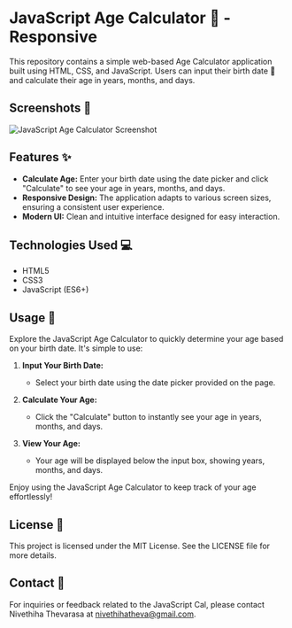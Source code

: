 # JavaScript Age Calculator 🎂 - Responsive

This repository contains a simple web-based Age Calculator application built using HTML, CSS, and JavaScript. Users can input their birth date 📅 and calculate their age in years, months, and days.

## Screenshots 📸

![JavaScript Age Calculator Screenshot](screenshot.png)

## Features ✨

- **Calculate Age:** Enter your birth date using the date picker and click "Calculate" to see your age in years, months, and days.
- **Responsive Design:** The application adapts to various screen sizes, ensuring a consistent user experience.
- **Modern UI:** Clean and intuitive interface designed for easy interaction.

## Technologies Used 💻

- HTML5
- CSS3
- JavaScript (ES6+)

## Usage 🚀

Explore the JavaScript Age Calculator to quickly determine your age based on your birth date. It's simple to use:

1. **Input Your Birth Date:**
   - Select your birth date using the date picker provided on the page.

2. **Calculate Your Age:**
   - Click the "Calculate" button to instantly see your age in years, months, and days.

3. **View Your Age:**
   - Your age will be displayed below the input box, showing years, months, and days.

Enjoy using the JavaScript Age Calculator to keep track of your age effortlessly!

## License 📝

This project is licensed under the MIT License. See the LICENSE file for more details.

## Contact 📧

For inquiries or feedback related to the JavaScript Cal, please contact Nivethiha Thevarasa at nivethihatheva@gmail.com.

